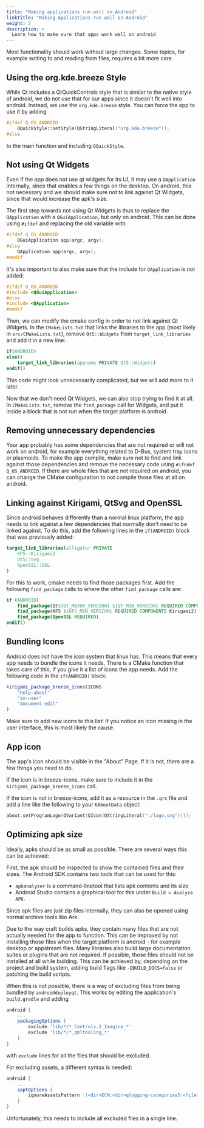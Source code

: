 ```yaml
---
title: "Making applications run well on Android"
linkTitle: "Making Applications run well on Android"
weight: 2
description: >
  Learn how to make sure that apps work well on android
---
```


Most functionality should work without large changes. Some topics, for example writing to and reading from files, requires a bit more care.

## Using the org.kde.breeze Style

While Qt includes a QtQuickControls style that is similar to the native style of android, we do not use that for our apps since it doesn't fit well into android. Instead, we use the `org.kde.breeze` style. You can force the app to use it by adding

```cpp
#ifdef Q_OS_ANDROID
    QQuickStyle::setStyle(QStringLiteral("org.kde.breeze"));
#else
```

to the main function and including `QQuickStyle`.

## Not using Qt Widgets

Even if the app does not use qt widgets for its UI, it may use a `QApplication` internally, since that enables a few things on the desktop.
On android, this not necessary and we should make sure not to link against Qt Widgets, since that would increase the apk's size.

The first step towards not using Qt Widgets is thus to replace the `QApplication` with a `QGuiApplication`, but only on android. This can be done using `#ifdef` and replacing the old variable with

```cpp
#ifdef Q_OS_ANDROID
    QGuiApplication app(argc, argv);
#else
    QApplication app(argc, argv);
#endif
```

It's also important to also make sure that the include for `QApplication` is not added:

```cpp
#ifdef Q_OS_ANDROID
#include <QGuiApplication>
#else
#include <QApplication>
#endif
```

Then, we can modify the cmake config in order to not link against Qt Widgets. In the `CMakeLists.txt` that links the libraries to the app (most likely in `src/CMakeLists.txt`), remove `Qt5::Widgets` from `target_link_libraries` and add it in a new line:

```cmake
if(ANDROID)
else()
    target_link_libraries(appname PRIVATE Qt5::Widgets)
endif()
```

This code might look unnecessarily complicated, but we will add more to it later.

Now that we don't need Qt Widgets, we can also stop trying to find it at all. In `CMakeLists.txt`, remove the `find_package` call for Widgets, and put it inside a block that is not run when the target platform is android.

## Removing unnecessary dependencies

Your app probably has some dependencies that are not required or will not work on android, for example everything related to D-Bus, system tray icons or plasmoids. To make the app compile, make sure not to find and link against those dependencies and remove the necessary code using `#ifndef Q_OS_ANDROID`. If there are whole files that are not required on android, you can change the CMake configuration to not compile those files at all on android.

## Linking against Kirigami, QtSvg and OpenSSL

Since android behaves differently than a normal linux platform, the app needs to link against a few dependencies that normally don't need to be linked against.
To do this, add the following lines in the `if(ANDROID)` block that was previously added:

```cmake
target_link_libraries(alligator PRIVATE
    KF5::Kirigami2
    Qt5::Svg
    OpenSSL::SSL
)
```

For this to work, cmake needs to find those packages first. Add the following `find_package` calls to where the other `find_package` calls are:

```cmake
if (ANDROID)
    find_package(Qt${QT_MAJOR_VERSION} ${QT_MIN_VERSION} REQUIRED COMPONENTS Svg)
    find_package(KF5 ${KF5_MIN_VERSION} REQUIRED COMPONENTS Kirigami2)
    find_package(OpenSSL REQUIRED)
endif()
```

## Bundling Icons

Android does not have the icon system that linux has. This means that every app needs to bundle the icons it needs. There is a CMake function that takes care of this, if you give it a list of icons the app needs.
Add the following code in the `if(ANDROID)` block:

```cmake
kirigami_package_breeze_icons(ICONS
    "help-about"
    "im-user"
    "document-edit"
)
```

Make sure to add new icons to this list! If you notice an icon missing in the user interface, this is most likely the cause.

## App icon

The app's icon should be visible in the "About" Page. If it is not, there are a few things you need to do.

If the icon is in breeze-icons, make sure to include it in the `kirigami_package_breeze_icons` call.

If the icon is not in breeze-icons, add it as a resource in the `.qrc` file and add a line like the following to your `KAboutData` object:

```cpp
about.setProgramLogo(QVariant(QIcon(QStringLiteral(":/logo.svg"))));
```

## Optimizing apk size

Ideally, apks should be as small as possible. There are several ways this can be achieved:

First, the apk should be inspected to show the contained files and their sizes. The Android SDK contains two tools that can be used for this:

- `apkanalyzer` is a command-linetool that lists apk contents and its size
- Android Studio contains a graphical tool for this under `Build > Analyze APK`.

Since apk files are just zip files internally, they can also be opened using normal archive tools like Ark.

Due to the way craft builds apks, they contain many files that are not actually needed for the app to function. This can be improved by not installing those files when the target platform is android - for example desktop or appstream files. Many libraries also build large documentation suites or plugins that are not required. If possible, those files should not be installed at all while building. This can be achieved by, depending on the project and build system, adding build flags like `-DBUILD_DOCS=false` or patching the build scripts.

When this is not possible, there is a way of excluding files from being bundled by `androiddeployqt`. This works by editing the application's `build.gradle` and adding

```gradle
android {
    ...
    packagingOptions {
        exclude 'lib/*/*_Controls.2_Imagine_*'
        exclude 'lib/*/*_qmltooling_*'
    }
}
```

with `exclude` lines for all the files that should be excluded.

For excluding assets, a different syntax is needed:

```gradle
android {
    ...
    aaptOptions {
        ignoreAssetsPattern '!<dir>ECM:<dir>qlogging-categories5:<file>iso_639-2.mo:!<file>iso_639-3.mo'
    }
}
```

Unfortunately, this needs to include all excluded files in a single line.

